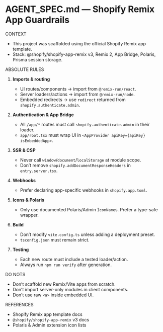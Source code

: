 ﻿# AGENT_SPEC.md — Shopify Remix App Guardrails

CONTEXT
- This project was scaffolded using the official Shopify Remix app template.
- Stack: @shopify/shopify-app-remix v3, Remix 2, App Bridge, Polaris, Prisma session storage.

ABSOLUTE RULES
1. **Imports & routing**
   - UI routes/components → import from `@remix-run/react`.
   - Server loaders/actions → import from `@remix-run/node`.
   - Embedded redirects → use `redirect` returned from `shopify.authenticate.admin`.

2. **Authentication & App Bridge**
   - All `/app/*` routes must call `shopify.authenticate.admin` in their loader.
   - `app/root.tsx` must wrap UI in `<AppProvider apiKey={apiKey} isEmbeddedApp>`.

3. **SSR & CSP**
   - Never call `window`/`document`/`localStorage` at module scope.
   - Don’t remove `shopify.addDocumentResponseHeaders` in `entry.server.tsx`.

4. **Webhooks**
   - Prefer declaring app-specific webhooks in `shopify.app.toml`.

5. **Icons & Polaris**
   - Only use documented Polaris/Admin `IconName`s. Prefer a type-safe wrapper.

6. **Build**
   - Don’t modify `vite.config.ts` unless adding a deployment preset.
   - `tsconfig.json` must remain strict.

7. **Testing**
   - Each new route must include a tested loader/action.
   - Always run `npm run verify` after generation.

DO NOTS
- Don’t scaffold new Remix/Vite apps from scratch.
- Don’t import server-only modules in client components.
- Don’t use raw `<a>` inside embedded UI.

REFERENCES
- Shopify Remix app template docs
- `@shopify/shopify-app-remix` v3 docs
- Polaris & Admin extension icon lists

